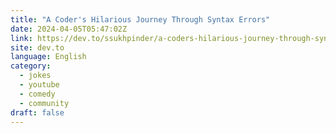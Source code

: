 ```yaml
---
title: "A Coder's Hilarious Journey Through Syntax Errors"
date: 2024-04-05T05:47:02Z
link: https://dev.to/ssukhpinder/a-coders-hilarious-journey-through-syntax-errors-13dm?utm_medium=RSS&utm_source=news.12bit.vn
site: dev.to
language: English
category:
  - jokes
  - youtube
  - comedy
  - community
draft: false
---
```

